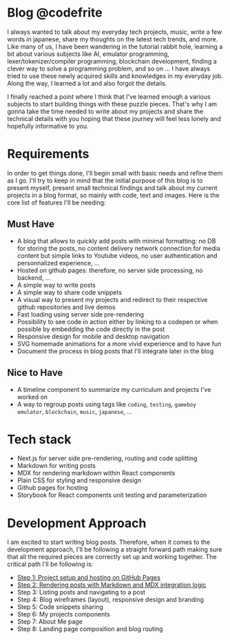 # Blog @codefrite

I always wanted to talk about my everyday tech projects, music, write a few words in japanese, share my thoughts on the latest tech trends, and more. Like many of us, I have been wandering in the tutorial rabbit hole, learning a bit about various subjects like AI, emulator programming, lexer/tokenizer/compiler programming, blockchain development, finding a clever way to solve a programming problem, and so on ... I have always tried to use these newly acquired skills and knowledges in my everyday job. Along the way, I learned a lot and also forgot the details.

I finally reached a point where I think that I've learned enough a various subjects to start building things with these puzzle pieces. That's why I am gonna take the time needed to write about my projects and share the technical details with you hoping that these journey will feel less lonely and hopefully informative to you.

# Requirements

In order to get things done, I'll begin small with basic needs and refine them as I go. I'll try to keep in mind that the initial purpose of this blog is to present myself, present small technical findings and talk about my current projects in a blog format, so mainly with code, text and images. Here is the core list of features I'll be needing:

## Must Have

- A blog that allows to quickly add posts with minimal formatting: no DB for storing the posts, no content delivery network connection for media content but simple links to Youtube videos, no user authentication and personnalized experience, ...
- Hosted on github pages: therefore, no server side processing, no backend, ...
- A simple way to write posts
- A simple way to share code snippets
- A visual way to present my projects and redirect to their respective github repositories and live demos
- Fast loading using server side pre-rendering
- Possibility to see code in action either by linking to a codepen or when possible by embedding the code directly in the post
- Responsive design for mobile and desktop navigation
- SVG homemade animations for a more vivid experience and to have fun
- Document the process in blog posts that I'll integrate later in the blog

## Nice to Have

- A timeline component to summarize my curriculum and projects I've worked on
- A way to regroup posts using tags like `coding`, `testing`, `gameboy emulator`, `blockchain`, `music`, `japanese`, ...

# Tech stack

- Next.js for server side pre-rendering, routing and code splitting
- Markdown for writing posts
- MDX for rendering markdown within React components
- Plain CSS for styling and responsive design
- Github pages for hosting
- Storybook for React components unit testing and parameterization

# Development Approach

I am excited to start writing blog posts. Therefore, when it comes to the development approach, I'll be following a straight forward path making sure that all the required pieces are correctly set up and working together. The critical path I'll be following is:

- [Step 1: Project setup and hosting on GitHub Pages](docs/Step%201/Project%20setup%20and%20hosting%20on%20GitHub%20Pages.md)
- [Step 2: Rendering posts with Markdown and MDX integration logic](docs/Step%202/Rendering%20posts%20with%20Markdown%20and%20MDX%20integration%20logic.md)
- Step 3: Listing posts and navigating to a post
- Step 4: Blog wireframes (layout), responsive design and branding
- Step 5: Code snippets sharing
- Step 6: My projects components
- Step 7: About Me page
- Step 8: Landing page composition and blog routing
